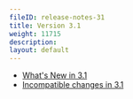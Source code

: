 ```yaml
---
fileID: release-notes-31
title: Version 3.1
weight: 11715
description: 
layout: default
---
```

- [What's New in 3.1](release-notes-new-features31)
- [Incompatible changes in 3.1](release-notes-upgrading-changes31)
